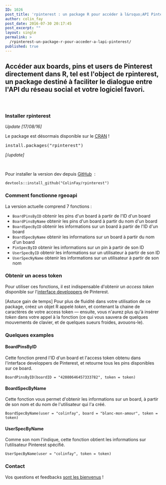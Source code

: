 ```yaml
---
ID: 1026
post_title: 'rpinterest : un package R pour accéder à l&rsquo;API Pinterest'
author: colin_fay
post_date: 2016-07-30 20:17:45
post_excerpt: ""
layout: single
permalink: >
  /rpinterest-un-package-r-pour-acceder-a-lapi-pinterest/
published: true
---
```

<h2>Accéder aux boards, pins et users de Pinterest directement dans R, tel est l'object de rpinterest, un package destiné à faciliter le dialogue entre l'API du réseau social et votre logiciel favori. <!--more--></h2>
<div id="geoapi" class="section level2">
<h3></h3>
&nbsp;
<h3>Installer rpinterest</h3>
<em>Update [17/08/16]</em>

Le package est désormais disponible sur le <a href="https://cran.r-project.org/web/packages/rpinterest/index.html">CRAN</a> !
<pre class="{r}">install.packages("rpinterest")</pre>
<em>[/update]</em>

&nbsp;

Pour installer la version dev depuis <a href="https://github.com/ColinFay/rpinterest" target="_blank">GitHub</a>  :
<pre class="{r}"><code>devtools::install_github("ColinFay/rpinterest")</code></pre>
<h3>Comment fonctionne rgeoapi</h3>
La version actuelle comprend 7 fonctions :
<ul>
 	<li><code>BoardPinsByID</code> obtenir les pins d'un board à partir de l'ID d'un board</li>
 	<li><code>BoardPinsByName</code> obtenir les pins d'un board à partir du nom d'un board</li>
 	<li><code>BoardSpecByID</code> obtenir les informations sur un board à partir de l'ID d'un board</li>
 	<li><code>BoardSpecByName</code> obtenir les informations sur un board à partir du nom d'un board</li>
 	<li><code>PinSpecByID</code> obtenir les informations sur un pin à partir de son ID</li>
 	<li><code>UserSpecByID</code> obtenir les informations sur un utilisateur à partir de son ID</li>
 	<li><code>UserSpecNyName</code> obtenir les informations sur un utilisateur à partir de son nom</li>
</ul>
<h3>Obtenir un acess token</h3>
Pour utiliser ces fonctions, il est indispensable d'obtenir un <em>access token</em> disponible sur l'<a href="https://developers.pinterest.com/tools/access_token/" target="_blank">interface developpers</a> de Pinterest.

[Astuce gain de temps] Pour plus de fluidité dans votre utilisation de ce package, créez un objet R appelé <em>token</em>, et contenant la chaine de caractères de votre access token — ensuite, vous n'aurez plus qu'à insérer <em>token</em> dans votre appel à la fonction (ce qui vous sauvera de quelques mouvements de clavier, et de quelques sueurs froides, avouons-le).
<h3>Quelques examples</h3>
<h4>BoardPinsByID</h4>
Cette fonction prend l'ID d'un board et l'access token obtenu dans l'interface developpers de Pinterest, et retourne tous les pins disponibles sur ce board.
<pre class="{r}"><code><span class="pl-c">BoardPinsByID(boardID = "42080646457333782", token = token)</span></code></pre>
<h4>BoardSpecByName</h4>
Cette fonction vous permet d'obtenir les informations sur un board, à partir de son nom et du nom de l'utilisateur qui l'a créé.
<pre class="{r}"><code><span class="pl-c">BoardSpecByName(user = "colinfay", board = "blanc-mon-amour", token = token)</span></code></pre>
<h4>UserSpecByName</h4>
Comme son nom l'indique, cette fonction obtient les informations sur l’utilisateur Pinterest spécifié.
<pre class="{r}"><code><span class="pl-c">UserSpecByName(user = "colinfay", token = token)</span></code></pre>
<h3>Contact</h3>
Vos questions et feedbacks <a href="mailto:contact@colinfay.me">sont les bienvenus</a> !

</div>
